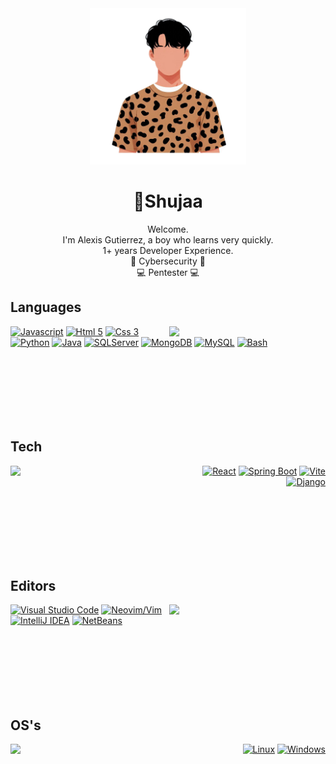 
<div align="center">
  <img width="250" src="./shujaa.png")
"/>
  
  <h1>👋Shujaa</h1>
  <p>
    Welcome.<br/>
    I'm Alexis Gutierrez, a boy who learns very quickly. <br/>
    1+ years Developer Experience. <br/>
    🐧 Cybersecurity 🐧 <br/>
    💻 Pentester 💻 <br/>
  </p>
</div>


## Languages
<img align="right" width="250" src="https://codicow.net/_next/static/media/7.7c8e2c4c.svg" />

[![Javascript](https://img.shields.io/static/v1?message=-&logoColor=black&style=for-the-badge&label=javascript&logo=javascript&labelColor=F7DF1E)](https://developer.mozilla.org/en-US/docs/Learn/JavaScript/First_steps/What_is_JavaScript)
[![Html 5](https://img.shields.io/static/v1?message=-&logoColor=white&style=for-the-badge&label=html%205&logo=html5&labelColor=E34F26)](https://en.wikipedia.org/wiki/HTML5)
[![Css 3](https://img.shields.io/static/v1?message=-&logoColor=white&style=for-the-badge&label=css%203&logo=css3&labelColor=1572B6)](https://en.wikipedia.org/wiki/CSS)
[![Python](https://img.shields.io/static/v1?message=-&logoColor=white&style=for-the-badge&label=python&logo=python&labelColor=3776AB)](https://www.python.org)
[![Java](https://img.shields.io/badge/java-%23ED8B00.svg?style=for-the-badge&logo=openjdk&logoColor=white)](https://www.java.com/)
[![SQLServer](https://img.shields.io/static/v1?message=-&logoColor=white&style=for-the-badge&label=sqlserver&logo=microsoft-sql-server&labelColor=CC2927)](https://www.microsoft.com/en-us/sql-server)
[![MongoDB](https://img.shields.io/static/v1?message=-&logoColor=white&style=for-the-badge&label=mongodb&logo=mongodb&labelColor=47A248)](https://www.mongodb.com/)
[![MySQL](https://img.shields.io/static/v1?message=-&logoColor=white&style=for-the-badge&label=mysql&logo=mysql&labelColor=4479A1)](https://www.mysql.com/)
[![Bash](https://img.shields.io/static/v1?message=-&logoColor=white&style=for-the-badge&label=bash&logo=gnu-bash&labelColor=4EAA25)](https://www.gnu.org/software/bash/)


<img height="100" />

## Tech
<img align="left" width="250" src="https://codicow.net/_next/static/media/2.85588a54.svg" />
<div align="right">
  
[![React](https://img.shields.io/static/v1?message=-&logoColor=white&style=for-the-badge&label=React&logo=react&labelColor=61DAFB)](https://reactjs.org)
[![Spring Boot](https://img.shields.io/static/v1?message=-&logoColor=white&style=for-the-badge&label=Spring%20Boot&logo=spring&labelColor=6DB33F)](https://spring.io/projects/spring-boot)
[![Vite](https://img.shields.io/static/v1?message=-&logoColor=white&style=for-the-badge&label=Vite&logo=vite&labelColor=646CFF)](https://vitejs.dev)
[![Django](https://img.shields.io/static/v1?message=-&logoColor=white&style=for-the-badge&label=Django&logo=django&labelColor=092E20)](https://www.djangoproject.com/)

<img height="100" />
</div>

## Editors
<img align="right" width="250" src="https://codicow.net/_next/static/media/1.f88fa2bf.svg" />

[![Visual Studio Code](https://img.shields.io/static/v1?message=-&label=vscode&style=for-the-badge&logo=visualstudiocode&labelColor=007ACC)](https://code.visualstudio.com)
[![Neovim/Vim](https://img.shields.io/static/v1?message=Actual&logoColor=white&label=nvim&style=for-the-badge&logo=neovim&labelColor=57A143)](https://neovim.io)
[![IntelliJ IDEA](https://img.shields.io/static/v1?message=-&logoColor=white&label=intellij%20idea&style=for-the-badge&logo=intellij-idea&labelColor=000000)](https://www.jetbrains.com/idea/)
[![NetBeans](https://img.shields.io/static/v1?message=-&logoColor=white&label=netbeans&style=for-the-badge&logo=apache-netbeans-ide&labelColor=1B6AC6)](https://netbeans.apache.org/)

<img height="100" />

## OS's
<img align="left" width="250" src="https://codicow.net/assets/5.svg" />
<div align="right">

[![Linux](https://img.shields.io/static/v1?message=-&logoColor=white&style=for-the-badge&label=linux&logo=linux)](https://en.wikipedia.org/wiki/GNU/Linux)
[![Windows](https://img.shields.io/static/v1?message=-&logoColor=white&style=for-the-badge&label=windows&logo=windows&labelColor=0078D6)](https://www.microsoft.com/windows)

</div>
